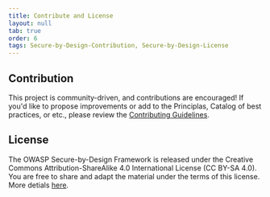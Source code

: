 ```yaml
---
title: Contribute and License
layout: null
tab: true
order: 6
tags: Secure-by-Design-Contribution, Secure-by-Design-License
---
```


## Contribution

This project is community-driven, and contributions are encouraged! If you'd like to propose improvements or add to the Principlas, Catalog of best practices, or etc., please review the [Contributing Guidelines](https://github.com/OWASP/www-project-secure-by-design-framework?tab=contributing-ov-file).

## License

The OWASP Secure-by-Design Framework is released under the Creative Commons Attribution-ShareAlike 4.0 International License (CC BY-SA 4.0). You are free to share and adapt the material under the terms of this license. More detials [here](https://github.com/OWASP/www-project-secure-by-design-framework?tab=License-1-ov-file).
